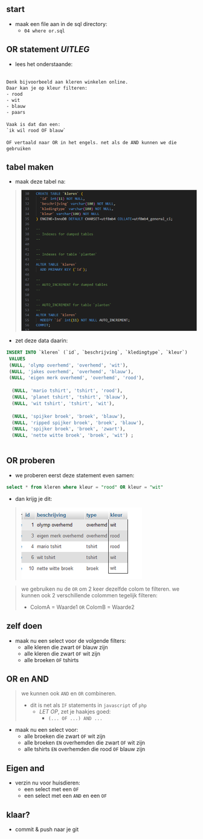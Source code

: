 
## start


- maak een file aan in de sql directory:
    - `04 where or.sql`



## OR statement *UITLEG*

- lees het onderstaande:

```

Denk bijvoorbeeld aan kleren winkelen online.
Daar kan je op kleur filteren:
- rood
- wit
- blauw
- paars

Vaak is dat dan een:
`ik wil rood OF blauw`

OF vertaald naar OR in het engels. net als de AND kunnen we die gebruiken

```

## tabel maken

- maak deze tabel na:
> ![](img/kleren.PNG)

- zet deze data daarin:
```SQL
INSERT INTO `kleren` (`id`, `beschrijving`, `kledingtype`, `kleur`)
 VALUES 
 (NULL, 'olymp overhemd', 'overhemd', 'wit'),
 (NULL, 'jakes overhemd', 'overhemd', 'blauw'),
 (NULL, 'eigen merk overhemd', 'overhemd', 'rood'),

  (NULL, 'mario tshirt', 'tshirt', 'rood'),
  (NULL, 'planet tshirt', 'tshirt', 'blauw'),
  (NULL, 'wit tshirt', 'tshirt', 'wit'),

  (NULL, 'spijker broek', 'broek', 'blauw'),
  (NULL, 'ripped spijker broek', 'broek', 'blauw'),
  (NULL, 'spijker broek', 'broek', 'zwart'),
  (NULL, 'nette witte broek', 'broek', 'wit') ;
 
```

## OR proberen
- we proberen eerst deze statement even samen:
```SQL
select * from kleren where kleur = "rood" OR kleur = "wit"
```

- dan krijg je dit:
> ![](img/orresult.PNG)

> we gebruiken nu de `OR` om 2 keer dezelfde colom te filteren.
> we kunnen ook 2 verschillende colommen tegelijk filteren:
> - ColomA = Waarde1 `OR` ColomB = Waarde2

## zelf doen

- maak nu een select voor de volgende filters:
    - alle kleren die zwart `OF` blauw zijn
    - alle kleren die zwart `OF` wit zijn
    - alle broeken `OF` tshirts
    

## OR en AND

> we kunnen ook `AND` en `OR` combineren.
> - dit is net als `IF` statements in `javascript` of `php`
>   - *LET OP*, zet je haakjes goed:
>       - `(... OF ...) AND ...`

- maak nu een select voor:
    - alle broeken die zwart `OF` wit zijn
    - alle broeken `EN` overhemden die zwart `OF` wit zijn
    - alle tshirts `EN` overhemden die rood `OF` blauw zijn

## Eigen and

- verzin nu voor huisdieren:
    - een select met een `OF`
    - een select met een `AND` en een `OF`

## klaar?

- commit & push naar je git
            
